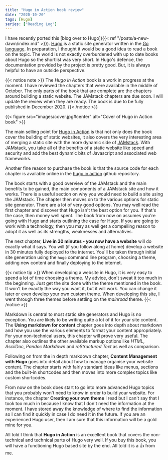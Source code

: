 ```yaml
---
title: "Hugo in Action book review"
date: "2020-10-20"
tags: [Hugo]
series: ["Reading Log"]
---
```


I have recently ported this [blog over to Hugo]({{< ref "/posts/a-new-dawn/index.md" >}}). [Hugo](https://gohugo.io/) is a static site generator written in the [Go language](https://golang.org/). In preparation, I thought it would be a good idea to read a book on the topic. The world is not exactly overburdened with up to date books about Hugo so the shortlist was very short. In Hugo's defence, the documentation provided by the project is pretty good. But, it is always helpful to have an outside perspective.

{{< notice note >}}
The *Hugo in Action* book is a work in progress at the moment. I have reviewed the chapters that were available in the middle of October. The only parts of the book that are complete are the chapters around building a static website. The JAMstack chapters are due soon. I will update the review when they are ready. The book is due to be fully published in December 2020.
{{< /notice >}}

{{< figure src="images/cover.jpg#center" alt="Cover of Hugo in Action book" >}}

The main selling point for [Hugo in Action](https://www.manning.com/books/hugo-in-action) is that not only does the book cover the building of static websites, it also covers the very interesting area of merging a static site with the more dynamic side of [JAMstack](https://jamstack.org/). With JAMstack, you take all of the benefits of a static website like speed and security and add the best dynamic bits of Javascript and associated web frameworks.

Another fine reason to purchase the book is that the source code for each chapter is available online in the [hugo in action](https://github.com/hugoinaction/hugoinaction) github repository.

The book starts with a good overview of the JAMstack and the main benefits to be gained, the main components of a JAMstack site and how it works. There is a useful section on why you would need to build a site using the JAMstack. The chapter then moves on to the various options for static site generator. There are a lot of very good options. You may well read the first chapter and discover that Hugo isn't the best option for you. If that's the case, then money well spent. The book from now on assumes you're going with Hugo and starts outlining the case for Hugo. If you are going to work with a technology, then you may as well get a compelling reason to adopt it as well as its strengths, weaknesses and alternatives.

The next chapter, **Live in 30 minutes - you now have a website** will do exactly what it says. You will (if you follow along at home) develop a website in 30 minutes fully deployed to the internet. You'll be taken through initial site generation using the `hugo` command line program, choosing a theme, adding new content and finally deploying to the internet.

{{< notice tip >}}
When developing a website in Hugo, it is very easy to spend a lot of time choosing a theme. My advice, don't sweat it too much in the beginning. Just get the site done with the theme mentioned in the book. It won't be exactly the way you want it, but it will work. You can change it later or even develop your own custom theme. When developing this site, I went through three themes before settling on the *mainroad* theme.
{{< /notice >}}

Markdown is central to most static site generators and Hugo is no exception. You are likely to be writing quite a lot of it for your site content. The **Using markdown for content** chapter goes into depth about markdown and how you use the various elements to format your content appropriately. For your non-technical users, this chapter will prove very useful. The chapter also outlines the other available markup options like *HTML*, *AsciiDoc*, *Pandoc Markdown* and *reStructured Text* as well as comparison.

Following on from the in depth markdown chapter, **Content Management with Hugo** goes into detail about how to manage organise your website content. The chapter starts with fairly standard ideas like menus, sections and the built-in shortcodes and then moves into more complex topics like custom shortcodes.

From now on the book does start to go into more advanced Hugo topics that you probably won't need to know in order to build your website. For instance, the chapter **Creating your own theme** I read but I can't say that I took too much in because I know that I don't need the information at the moment. I have stored away the knowledge of where to find the information so I can find it quickly in case I do need it in the future. If you are an experienced Hugo user, then I am sure that this information will be a gold mine for you.

All told I think that **Hugo in Action** is an excellent book that covers the non-technical and technical parts of Hugo very well. If you buy this book, you will have a functioning Hugo based site by the end. All told it is a :thumbsup: from me.
